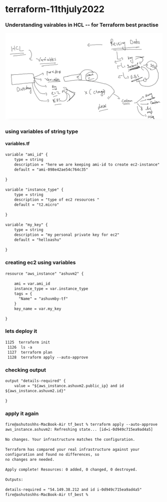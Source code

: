# terraform-11thjuly2022

### Understanding vairables in HCL -- for Terraform best practise 

<img src="var.png">

### using variables of string type 

#### variables.tf

```
variable "ami_id" {
    type = string
    description = "here we are keeping ami-id to create ec2-instance"
    default = "ami-098e42ae54c764c35"
  
}

variable "instance_type" {
    type = string
    description = "type of ec2 resources "
    default = "t2.micro"
  
}

variable "my_key" {
    type = string
    description = "my personal private key for ec2"
    default = "helloashu"
  
}
```

### creating ec2 using variables

```
resource "aws_instance" "ashuvm2" {

    ami = var.ami_id
    instance_type = var.instance_type
    tags = {
      "Name" = "ashuvmby-tf"
    }
    key_name = var.my_key
  
}
```

### lets deploy it 

```
1125  terraform init 
 1126  ls -a
 1127  terraform plan 
 1128  terraform apply --auto-approve 
```

### checking output 

```
output "details-required" {
    value = "${aws_instance.ashuvm2.public_ip} and id ${aws_instance.ashuvm2.id}"
  
}
```
### apply it again 

```
fire@ashutoshhs-MacBook-Air tf_best % terraform apply --auto-approve           
aws_instance.ashuvm2: Refreshing state... [id=i-0d949c715ea9ad4a5]

No changes. Your infrastructure matches the configuration.

Terraform has compared your real infrastructure against your configuration and found no differences, so
no changes are needed.

Apply complete! Resources: 0 added, 0 changed, 0 destroyed.

Outputs:

details-required = "54.149.38.212 and id i-0d949c715ea9ad4a5"
fire@ashutoshhs-MacBook-Air tf_best % 
```





